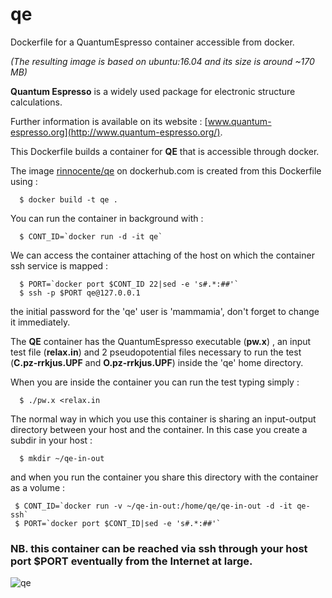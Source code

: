 # qe
Dockerfile for a QuantumEspresso container accessible from docker.

*(The resulting image is based on ubuntu:16.04 and its size is around ~170 MB)*

**Quantum Espresso** is a widely used package for electronic structure calculations.

Further information is  available on its website : [www.quantum-espresso.org](http://www.quantum-espresso.org/).

This Dockerfile builds a container for **QE** that is accessible through docker.

The image [rinnocente/qe](https://hub.docker.com/r/rinnocente/qe/) on dockerhub.com is created from this Dockerfile using :
```
  $ docker build -t qe .
```
You can run the container in background  with :
```
  $ CONT_ID=`docker run -d -it qe`
```
We can access the container attaching of the host on which the container ssh service is mapped :
```
  $ PORT=`docker port $CONT_ID 22|sed -e 's#.*:##'`
  $ ssh -p $PORT qe@127.0.0.1
```
the initial password for the 'qe' user is 'mammamia', don't forget to change it immediately.

The **QE** container has the QuantumEspresso executable (**pw.x**) , an input test file (**relax.in**)
and 2 pseudopotential files necessary to run the test (**C.pz-rrkjus.UPF** and **O.pz-rrkjus.UPF**) inside
the 'qe' home directory.

When you are inside the container you can run the test typing simply :
```
  $ ./pw.x <relax.in
```

The normal way in which you use this container is sharing an input-output directory between your host 
and the container. In this case you create a subdir in your host :
```
  $ mkdir ~/qe-in-out
```
and when you run the container you share this directory  with the container as a volume :
```
 $ CONT_ID=`docker run -v ~/qe-in-out:/home/qe/qe-in-out -d -it qe-ssh`
 $ PORT=`docker port $CONT_ID|sed -e 's#.*:##'`
```
### NB. this container can be reached via ssh through **your host port $PORT** eventually from the Internet at large.

![qe](http://www.quantum-espresso.org/wp-content/uploads/2011/12/Quantum_espresso_logo.jpg)

